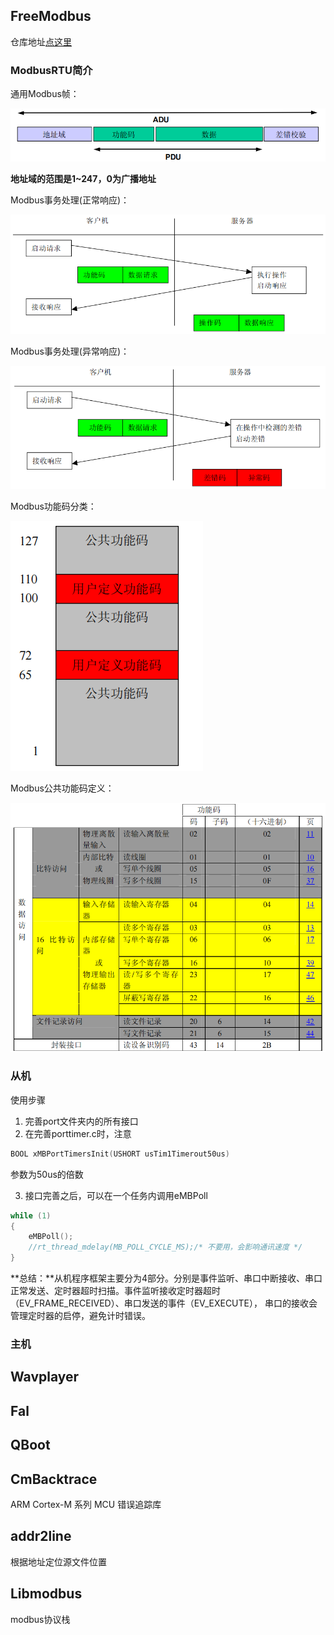 ## FreeModbus

仓库地址[点这里](https://github.com/armink/FreeModbus_Slave-Master-RTT-STM32)

### ModbusRTU简介

通用Modbus帧：

![image-20231227140229056](./assets/通用Modbus帧.png)

**地址域的范围是1~247，0为广播地址**

Modbus事务处理(正常响应)：

![image-20231227140428825](./assets/(正常响应).png)

Modbus事务处理(异常响应)：

![image-20231227140556241](./assets/异常响应.png)

Modbus功能码分类：

![image-20231227140758199](./assets/image-20231227140758199.png)

Modbus公共功能码定义：

![image-20231227140852184](./assets/公共功能码定义.png)

### 从机

使用步骤

1. 完善port文件夹内的所有接口
2. 在完善porttimer.c时，注意

```c
BOOL xMBPortTimersInit(USHORT usTim1Timerout50us)
```

参数为50us的倍数

3. 接口完善之后，可以在一个任务内调用eMBPoll

~~~c
while (1)
{
    eMBPoll();
    //rt_thread_mdelay(MB_POLL_CYCLE_MS);/* 不要用，会影响通讯速度 */
}
~~~

**总结：**从机程序框架主要分为4部分。分别是事件监听、串口中断接收、串口正常发送、定时器超时扫描。事件监听接收定时器超时（EV_FRAME_RECEIVED）、串口发送的事件（EV_EXECUTE）， 串口的接收会管理定时器的启停，避免计时错误。

### 主机



## Wavplayer



## Fal



## QBoot



## CmBacktrace

ARM Cortex-M 系列 MCU 错误追踪库



## addr2line

根据地址定位源文件位置



## Libmodbus

modbus协议栈
